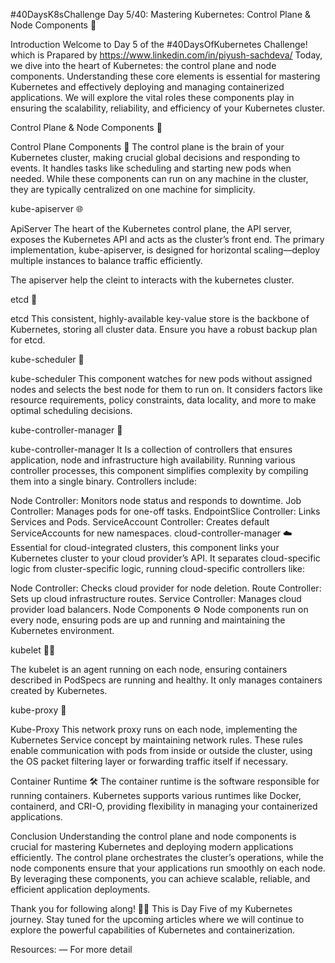 #40DaysK8sChallenge
Day 5/40: Mastering Kubernetes: Control Plane & Node Components 🚀

Introduction
Welcome to Day 5 of the #40DaysOfKubernetes Challenge! which is Prapared by https://www.linkedin.com/in/piyush-sachdeva/ Today, we dive into the heart of Kubernetes: the control plane and node components. Understanding these core elements is essential for mastering Kubernetes and effectively deploying and managing containerized applications. We will explore the vital roles these components play in ensuring the scalability, reliability, and efficiency of your Kubernetes cluster.

Control Plane & Node Components 🚀

Control Plane Components 🧠
The control plane is the brain of your Kubernetes cluster, making crucial global decisions and responding to events. It handles tasks like scheduling and starting new pods when needed. While these components can run on any machine in the cluster, they are typically centralized on one machine for simplicity.

kube-apiserver 🌐

ApiServer
The heart of the Kubernetes control plane, the API server, exposes the Kubernetes API and acts as the cluster’s front end. The primary implementation, kube-apiserver, is designed for horizontal scaling—deploy multiple instances to balance traffic efficiently.

The apiserver help the cleint to interacts with the kubernetes cluster.

etcd 💾

etcd
This consistent, highly-available key-value store is the backbone of Kubernetes, storing all cluster data. Ensure you have a robust backup plan for etcd.

kube-scheduler 📅

kube-scheduler
This component watches for new pods without assigned nodes and selects the best node for them to run on. It considers factors like resource requirements, policy constraints, data locality, and more to make optimal scheduling decisions.

kube-controller-manager 🔧

kube-controller-manager
It Is a collection of controllers that ensures application, node and infrastructure high availability. Running various controller processes, this component simplifies complexity by compiling them into a single binary. Controllers include:

Node Controller: Monitors node status and responds to downtime.
Job Controller: Manages pods for one-off tasks.
EndpointSlice Controller: Links Services and Pods.
ServiceAccount Controller: Creates default ServiceAccounts for new namespaces.
cloud-controller-manager ☁️
Essential for cloud-integrated clusters, this component links your Kubernetes cluster to your cloud provider’s API. It separates cloud-specific logic from cluster-specific logic, running cloud-specific controllers like:

Node Controller: Checks cloud provider for node deletion.
Route Controller: Sets up cloud infrastructure routes.
Service Controller: Manages cloud provider load balancers.
Node Components ⚙️
Node components run on every node, ensuring pods are up and running and maintaining the Kubernetes environment.

kubelet 👷‍♂️

The kubelet is an agent running on each node, ensuring containers described in PodSpecs are running and healthy. It only manages containers created by Kubernetes.

kube-proxy 🔄

Kube-Proxy
This network proxy runs on each node, implementing the Kubernetes Service concept by maintaining network rules. These rules enable communication with pods from inside or outside the cluster, using the OS packet filtering layer or forwarding traffic itself if necessary.

Container Runtime 🛠️
The container runtime is the software responsible for running containers. Kubernetes supports various runtimes like Docker, containerd, and CRI-O, providing flexibility in managing your containerized applications.

Conclusion
Understanding the control plane and node components is crucial for mastering Kubernetes and deploying modern applications efficiently. The control plane orchestrates the cluster’s operations, while the node components ensure that your applications run smoothly on each node. By leveraging these components, you can achieve scalable, reliable, and efficient application deployments.

Thank you for following along! 🙏😊 This is Day Five of my Kubernetes journey. Stay tuned for the upcoming articles where we will continue to explore the powerful capabilities of Kubernetes and containerization.

Resources: — For more detail